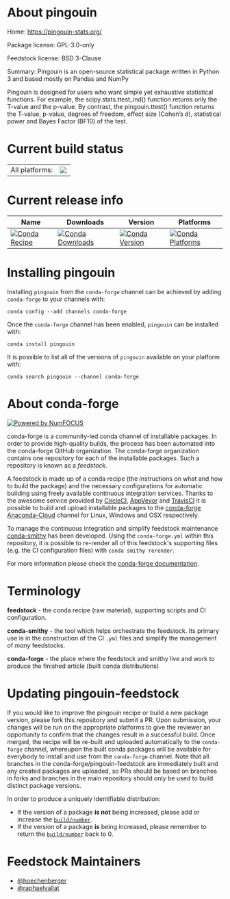 About pingouin
==============

Home: https://pingouin-stats.org/

Package license: GPL-3.0-only

Feedstock license: BSD 3-Clause

Summary: Pingouin is an open-source statistical package written in Python 3 and based mostly on Pandas and NumPy

Pingouin is designed for users who want simple yet exhaustive statistical functions.
For example, the scipy.stats.ttest_ind() function returns only the T-value and the p-value.
By contrast, the pingouin.ttest() function returns the T-value, p-value, degrees of freedom,
effect size (Cohen’s d), statistical power and Bayes Factor (BF10) of the test.


Current build status
====================


<table><tr><td>All platforms:</td>
    <td>
      <a href="https://dev.azure.com/conda-forge/feedstock-builds/_build/latest?definitionId=2333&branchName=master">
        <img src="https://dev.azure.com/conda-forge/feedstock-builds/_apis/build/status/pingouin-feedstock?branchName=master">
      </a>
    </td>
  </tr>
</table>

Current release info
====================

| Name | Downloads | Version | Platforms |
| --- | --- | --- | --- |
| [![Conda Recipe](https://img.shields.io/badge/recipe-pingouin-green.svg)](https://anaconda.org/conda-forge/pingouin) | [![Conda Downloads](https://img.shields.io/conda/dn/conda-forge/pingouin.svg)](https://anaconda.org/conda-forge/pingouin) | [![Conda Version](https://img.shields.io/conda/vn/conda-forge/pingouin.svg)](https://anaconda.org/conda-forge/pingouin) | [![Conda Platforms](https://img.shields.io/conda/pn/conda-forge/pingouin.svg)](https://anaconda.org/conda-forge/pingouin) |

Installing pingouin
===================

Installing `pingouin` from the `conda-forge` channel can be achieved by adding `conda-forge` to your channels with:

```
conda config --add channels conda-forge
```

Once the `conda-forge` channel has been enabled, `pingouin` can be installed with:

```
conda install pingouin
```

It is possible to list all of the versions of `pingouin` available on your platform with:

```
conda search pingouin --channel conda-forge
```


About conda-forge
=================

[![Powered by NumFOCUS](https://img.shields.io/badge/powered%20by-NumFOCUS-orange.svg?style=flat&colorA=E1523D&colorB=007D8A)](http://numfocus.org)

conda-forge is a community-led conda channel of installable packages.
In order to provide high-quality builds, the process has been automated into the
conda-forge GitHub organization. The conda-forge organization contains one repository
for each of the installable packages. Such a repository is known as a *feedstock*.

A feedstock is made up of a conda recipe (the instructions on what and how to build
the package) and the necessary configurations for automatic building using freely
available continuous integration services. Thanks to the awesome service provided by
[CircleCI](https://circleci.com/), [AppVeyor](https://www.appveyor.com/)
and [TravisCI](https://travis-ci.com/) it is possible to build and upload installable
packages to the [conda-forge](https://anaconda.org/conda-forge)
[Anaconda-Cloud](https://anaconda.org/) channel for Linux, Windows and OSX respectively.

To manage the continuous integration and simplify feedstock maintenance
[conda-smithy](https://github.com/conda-forge/conda-smithy) has been developed.
Using the ``conda-forge.yml`` within this repository, it is possible to re-render all of
this feedstock's supporting files (e.g. the CI configuration files) with ``conda smithy rerender``.

For more information please check the [conda-forge documentation](https://conda-forge.org/docs/).

Terminology
===========

**feedstock** - the conda recipe (raw material), supporting scripts and CI configuration.

**conda-smithy** - the tool which helps orchestrate the feedstock.
                   Its primary use is in the construction of the CI ``.yml`` files
                   and simplify the management of *many* feedstocks.

**conda-forge** - the place where the feedstock and smithy live and work to
                  produce the finished article (built conda distributions)


Updating pingouin-feedstock
===========================

If you would like to improve the pingouin recipe or build a new
package version, please fork this repository and submit a PR. Upon submission,
your changes will be run on the appropriate platforms to give the reviewer an
opportunity to confirm that the changes result in a successful build. Once
merged, the recipe will be re-built and uploaded automatically to the
`conda-forge` channel, whereupon the built conda packages will be available for
everybody to install and use from the `conda-forge` channel.
Note that all branches in the conda-forge/pingouin-feedstock are
immediately built and any created packages are uploaded, so PRs should be based
on branches in forks and branches in the main repository should only be used to
build distinct package versions.

In order to produce a uniquely identifiable distribution:
 * If the version of a package **is not** being increased, please add or increase
   the [``build/number``](https://conda.io/docs/user-guide/tasks/build-packages/define-metadata.html#build-number-and-string).
 * If the version of a package **is** being increased, please remember to return
   the [``build/number``](https://conda.io/docs/user-guide/tasks/build-packages/define-metadata.html#build-number-and-string)
   back to 0.

Feedstock Maintainers
=====================

* [@hoechenberger](https://github.com/hoechenberger/)
* [@raphaelvallat](https://github.com/raphaelvallat/)

